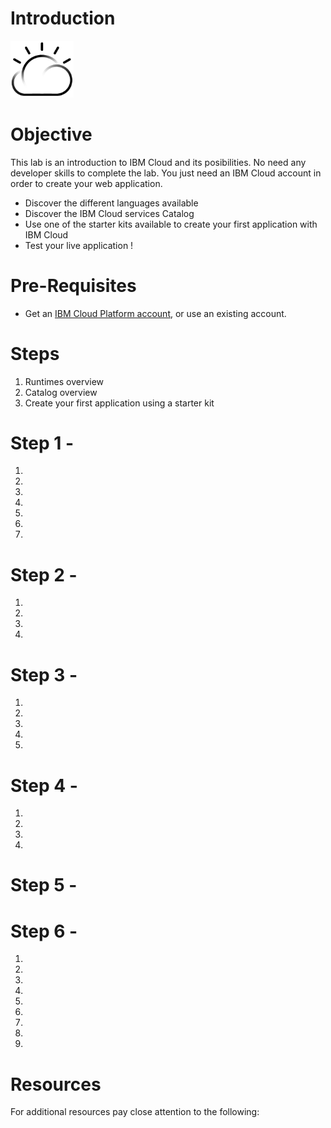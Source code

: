 
# Introduction


<img src="./images/cloud.png" width="20%"/>


# Objective

This lab is an introduction to IBM Cloud and its posibilities. No need any developer skills to complete the lab. You just need an IBM Cloud account in order to create your web application.

+ Discover the different languages available
+ Discover the IBM Cloud services Catalog
+ Use one of the starter kits available to create your first application with IBM Cloud
+ Test your live application !



# Pre-Requisites

+ Get an [IBM Cloud Platform account](https://console.bluemix.net/registration/), or use an existing account.



# Steps

1. Runtimes overview
2. Catalog overview
3. Create your first application using a starter kit



# Step 1 - 

1. 

1. 

1. 

1. 

1. 

1. 



1. 
  
# Step 2 - 

1. 

1. 

 

1. 

 
1. 


# Step 3 - 

1. 

1. 

1. 

 
1. 

1. 

# Step 4 - 




1. 

 
  
1. 
1. 
1.  

# Step 5 - 




# Step 6 - 

1. 
  

1. 

1. 

1. 

1. 
1. 
  
1. 
1. 

1. 

# Resources

For additional resources pay close attention to the following:

